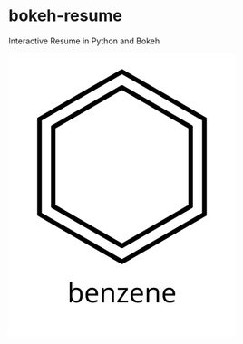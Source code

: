 # bokeh-resume
Interactive Resume in Python and Bokeh

![animated benzene](https://github.com/liquidcarbon/bokeh-resume/blob/master/benzene.svg)
